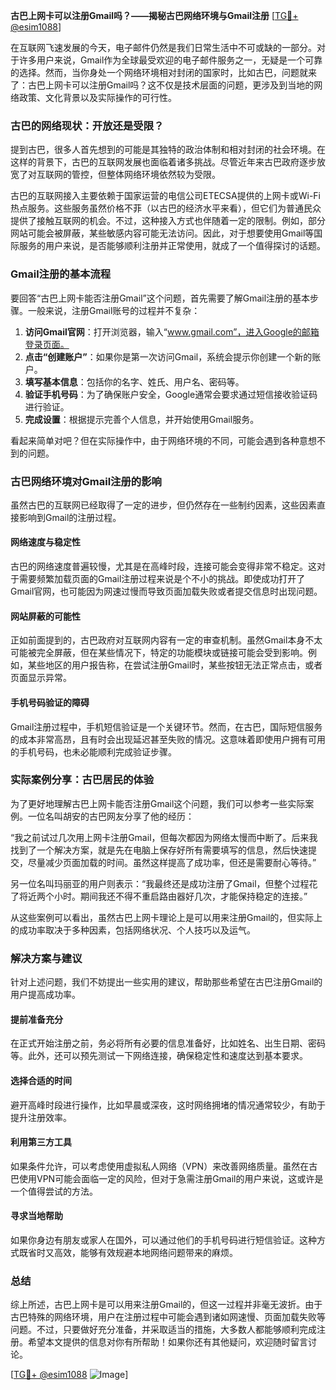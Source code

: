 **古巴上网卡可以注册Gmail吗？——揭秘古巴网络环境与Gmail注册** [[TG💪+ @esim1088](https://t.me/s/esim1088)]

在互联网飞速发展的今天，电子邮件仍然是我们日常生活中不可或缺的一部分。对于许多用户来说，Gmail作为全球最受欢迎的电子邮件服务之一，无疑是一个可靠的选择。然而，当你身处一个网络环境相对封闭的国家时，比如古巴，问题就来了：古巴上网卡可以注册Gmail吗？这不仅是技术层面的问题，更涉及到当地的网络政策、文化背景以及实际操作的可行性。

### 古巴的网络现状：开放还是受限？

提到古巴，很多人首先想到的可能是其独特的政治体制和相对封闭的社会环境。在这样的背景下，古巴的互联网发展也面临着诸多挑战。尽管近年来古巴政府逐步放宽了对互联网的管控，但整体网络环境依然较为受限。

古巴的互联网接入主要依赖于国家运营的电信公司ETECSA提供的上网卡或Wi-Fi热点服务。这些服务虽然价格不菲（以古巴的经济水平来看），但它们为普通民众提供了接触互联网的机会。不过，这种接入方式也伴随着一定的限制。例如，部分网站可能会被屏蔽，某些敏感内容可能无法访问。因此，对于想要使用Gmail等国际服务的用户来说，是否能够顺利注册并正常使用，就成了一个值得探讨的话题。

### Gmail注册的基本流程

要回答“古巴上网卡能否注册Gmail”这个问题，首先需要了解Gmail注册的基本步骤。一般来说，注册Gmail账号的过程并不复杂：

1. **访问Gmail官网**：打开浏览器，输入“www.gmail.com”，进入Google的邮箱登录页面。
2. **点击“创建账户”**：如果你是第一次访问Gmail，系统会提示你创建一个新的账户。
3. **填写基本信息**：包括你的名字、姓氏、用户名、密码等。
4. **验证手机号码**：为了确保账户安全，Google通常会要求通过短信接收验证码进行验证。
5. **完成设置**：根据提示完善个人信息，并开始使用Gmail服务。

看起来简单对吧？但在实际操作中，由于网络环境的不同，可能会遇到各种意想不到的问题。

### 古巴网络环境对Gmail注册的影响

虽然古巴的互联网已经取得了一定的进步，但仍然存在一些制约因素，这些因素直接影响到Gmail的注册过程。

#### 网络速度与稳定性

古巴的网络速度普遍较慢，尤其是在高峰时段，连接可能会变得非常不稳定。这对于需要频繁加载页面的Gmail注册过程来说是个不小的挑战。即使成功打开了Gmail官网，也可能因为网速过慢而导致页面加载失败或者提交信息时出现问题。

#### 网站屏蔽的可能性

正如前面提到的，古巴政府对互联网内容有一定的审查机制。虽然Gmail本身不太可能被完全屏蔽，但在某些情况下，特定的功能模块或链接可能会受到影响。例如，某些地区的用户报告称，在尝试注册Gmail时，某些按钮无法正常点击，或者页面显示异常。

#### 手机号码验证的障碍

Gmail注册过程中，手机短信验证是一个关键环节。然而，在古巴，国际短信服务的成本非常高昂，且有时会出现延迟甚至失败的情况。这意味着即使用户拥有可用的手机号码，也未必能顺利完成验证步骤。

### 实际案例分享：古巴居民的体验

为了更好地理解古巴上网卡能否注册Gmail这个问题，我们可以参考一些实际案例。一位名叫胡安的古巴网友分享了他的经历：

“我之前试过几次用上网卡注册Gmail，但每次都因为网络太慢而中断了。后来我找到了一个解决方案，就是先在电脑上保存好所有需要填写的信息，然后快速提交，尽量减少页面加载的时间。虽然这样提高了成功率，但还是需要耐心等待。”

另一位名叫玛丽亚的用户则表示：“我最终还是成功注册了Gmail，但整个过程花了将近两个小时。期间我还不得不重启路由器好几次，才能保持稳定的连接。”

从这些案例可以看出，虽然古巴上网卡理论上是可以用来注册Gmail的，但实际上的成功率取决于多种因素，包括网络状况、个人技巧以及运气。

### 解决方案与建议

针对上述问题，我们不妨提出一些实用的建议，帮助那些希望在古巴注册Gmail的用户提高成功率。

#### 提前准备充分

在正式开始注册之前，务必将所有必要的信息准备好，比如姓名、出生日期、密码等。此外，还可以预先测试一下网络连接，确保稳定性和速度达到基本要求。

#### 选择合适的时间

避开高峰时段进行操作，比如早晨或深夜，这时网络拥堵的情况通常较少，有助于提升注册效率。

#### 利用第三方工具

如果条件允许，可以考虑使用虚拟私人网络（VPN）来改善网络质量。虽然在古巴使用VPN可能会面临一定的风险，但对于急需注册Gmail的用户来说，这或许是一个值得尝试的方法。

#### 寻求当地帮助

如果你身边有朋友或家人在国外，可以通过他们的手机号码进行短信验证。这种方式既省时又高效，能够有效规避本地网络问题带来的麻烦。

### 总结

综上所述，古巴上网卡是可以用来注册Gmail的，但这一过程并非毫无波折。由于古巴特殊的网络环境，用户在注册过程中可能会遇到诸如网速慢、页面加载失败等问题。不过，只要做好充分准备，并采取适当的措施，大多数人都能够顺利完成注册。希望本文提供的信息对你有所帮助！如果你还有其他疑问，欢迎随时留言讨论。

[[TG💪+ @esim1088](https://t.me/s/esim1088) ![Image](https://i.postimg.cc/4NQfJmqS/Snipaste-2025-05-13-00-14-12.png)]